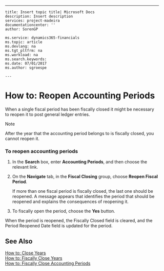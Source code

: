 ---
    title: Insert topic title| Microsoft Docs
    description: Insert description
    services: project-madeira
    documentationcenter: ''
    author: SorenGP

    ms.service: dynamics365-financials
    ms.topic: article
    ms.devlang: na
    ms.tgt_pltfrm: na
    ms.workload: na
    ms.search.keywords:
    ms.date: 07/01/2017
    ms.author: sgroespe

    ---
# How to: Reopen Accounting Periods
When a single fiscal period has been fiscally closed it might be necessary to reopen it to post general ledger entries.  
  
> [!NOTE]  
>  After the year that the accounting period belongs to is fiscally closed, you cannot reopen it.  
  
### To reopen accounting periods  
  
1.  In the **Search** box, enter **Accounting Periods**, and then choose the relevant link.  
  
2.  On the **Navigate** tab, in the **Fiscal Closing** group, choose **Reopen Fiscal Period**.  
  
     If more than one fiscal period is fiscally closed, the last one should be reopened. A message appears that identifies the period that should be reopened and explains the consequences of reopening it.  
  
3.  To fiscally open the period, choose the **Yes** button.  
  
 When the period is reopened, the Fiscally Closed field is cleared, and the Period Reopened Date field is updated for the period.  
  
## See Also  
 [How to: Close Years](../how-to-close-years.md)   
 [How to: Fiscally Close Years](../how-to-fiscally-close-years.md)   
 [How to: Fiscally Close Accounting Periods](../how-to-fiscally-close-accounting-periods.md)